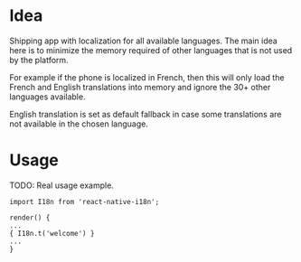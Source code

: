 # Idea

Shipping app with localization for all available languages. The main idea here
is to minimize the memory required of other languages that is not used by the
platform.

For example if the phone is localized in French, then this will only load the
French and English translations into memory and ignore the 30+ other languages
available.

English translation is set as default fallback in case some translations are not
available in the chosen language.

# Usage

TODO: Real usage example.

    import I18n from 'react-native-i18n';

    render() {
    ...
    { I18n.t('welcome') }
    ...
    }
